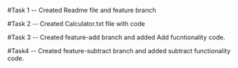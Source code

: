 #Task 1
-- Created Readme file and feature branch

#Task 2
-- Created Calculator.txt file with code

#Task 3
-- Created feature-add branch and added Add fucntionality code.

#Task4
-- Created feature-subtract branch and added subtract functionality code.
